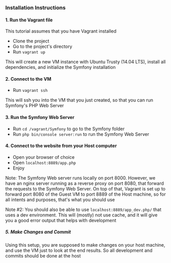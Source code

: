 ### Installation Instructions

#### 1. Run the Vagrant file

This tutorial assumes that you have Vagrant installed

* Clone the project
* Go to the project's directory
* Run ```vagrant up```

This will create a new VM instance with Ubuntu Trusty (14.04 LTS), install all dependencies, and initialize the Symfony installation

#### 2. Connect to the VM

* Run ```vagrant ssh```

This will ssh you into the VM that you just created, so that you can run Symfony's PHP Web Server

#### 3. Run the Symfony Web Server

* Run ```cd /vagrant/Symfony``` to go to the Symfony folder
* Run ```php bin/console server:run``` to run the Symfony Web Server


#### 4. Connect to the website from your Host computer

* Open your browser of choice
* Open ```localhost:8889/app.php```
* Enjoy


Note: The Symfony Web server runs locally on port 8000. However, we have an nginx server running as a reverse proxy on port 8080, that forward the requests to the Symfony Web Server. On top of that, Vagrant is set up to forward port 8080 of the Guest VM to port 8889 of the Host machine, so for all intents and purposes, that's what you should use

Note #2: You should also be able to use ```localhost:8889/app_dev.php/``` that uses a dev environment. This will (mostly) not use cache, and it will give you a good error output that helps with development

##### 5. Make Changes and Commit

Using this setup, you are supposed to make changes on your host machine, and use the VM just to look at the end results. So all development and commits should be done at the host
